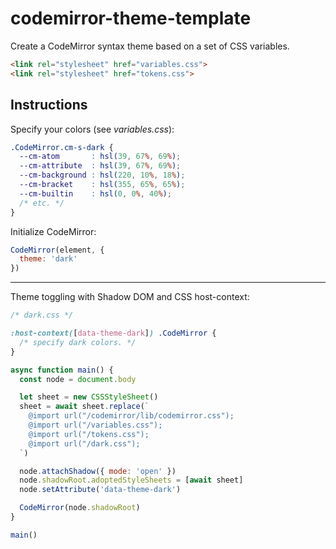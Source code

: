 # codemirror-theme-template
Create a CodeMirror syntax theme based on a set of CSS variables.
```html
<link rel="stylesheet" href="variables.css">
<link rel="stylesheet" href="tokens.css">
```
## Instructions
Specify your colors (see *variables.css*):
```css
.CodeMirror.cm-s-dark {
  --cm-atom       : hsl(39, 67%, 69%);
  --cm-attribute  : hsl(39, 67%, 69%);
  --cm-background : hsl(220, 10%, 18%);
  --cm-bracket    : hsl(355, 65%, 65%);
  --cm-builtin    : hsl(0, 0%, 40%);
  /* etc. */
}
```

Initialize CodeMirror:
```js
CodeMirror(element, {
  theme: 'dark'
})
```
----
Theme toggling with Shadow DOM and CSS host-context:
```css
/* dark.css */

:host-context([data-theme-dark]) .CodeMirror {
  /* specify dark colors. */
}
```
```js
async function main() {
  const node = document.body

  let sheet = new CSSStyleSheet()
  sheet = await sheet.replace(`
    @import url("/codemirror/lib/codemirror.css");
    @import url("/variables.css");
    @import url("/tokens.css");
    @import url("/dark.css");
  `)

  node.attachShadow({ mode: 'open' })
  node.shadowRoot.adoptedStyleSheets = [await sheet]
  node.setAttribute('data-theme-dark')

  CodeMirror(node.shadowRoot)
}

main()
```
